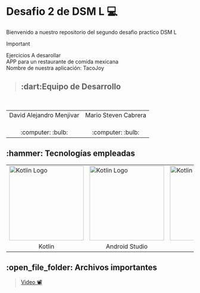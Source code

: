 # Desafio 2 de DSM L 💻
Bienvenido a nuestro repositorio del segundo desafio practico DSM L

> [!IMPORTANT]
>  Ejercicios A desarollar<br>
> APP para un restaurante de comida mexicana<br>
> Nombre de nuestra aplicación: TacoJoy <br>


> <h2>:dart:Equipo de Desarrollo </h2>
<div style={padding: 10px}>
  <table style={margin: 0 auto}>
  <tr align="center">
   <td>David Alejandro Menjivar</td>
   <td>Mario Steven Cabrera</td>
  </tr>
    <tr align="center">
    <td><br> :computer: :bulb:</td>
    <td><br> :computer: :bulb:</td>
  </tr>
</table>
</div>

<h2>:hammer: Tecnologías empleadas</h2> 
<table> 
  <tr> 
    <td><img src="https://miro.medium.com/v2/resize:fit:590/1*c9C8SXCNIETPAiyrF0PmmA.png" alt="Kotlin Logo" style="width: 200px; height: auto;"></td> 
    <td><img src="https://firebase.google.com/static/images/brand-guidelines/logo-vertical.png?hl=es-419" alt="Kotlin Logo" style="width: 200px; height: auto;"></td> 
    <td><img src="https://uxwing.com/wp-content/themes/uxwing/download/brands-and-social-media/android-studio-icon.png" alt="Kotlin Logo" style="width: 200px; height: auto;"></td> 
     </tr> 
  <tr align="center"> 
    <td>Kotlin</td> 
    <td>Android Studio</td> 
  </tr> 
</table>

<h2>:open_file_folder: Archivos importantes </h2>

> [Video 📽](https://drive.google.com/file/d/1BL3sAWIyvYfo8f_TncKGw1InahKWJ3DK/view?usp=sharing)

